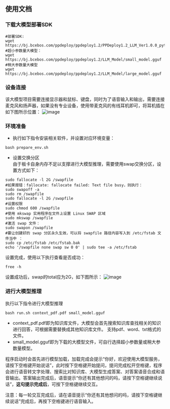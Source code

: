 ## 使用文档
### 下载大模型部署SDK
```shell
#部署SDK:
wget https://bj.bcebos.com/ppdeploy/ppdeploy1.2/PPDeploy1.2_LLM_Ver1.0.0_python.zip
#超小参数量大模型：
wget https://bj.bcebos.com/ppdeploy/ppdeploy1.2/LLM_Model/small_model.gguf
#稍大参数量大模型
wget https://bj.bcebos.com/ppdeploy/ppdeploy1.2/LLM_Model/large_model.gguf
```

### 设备连接
该大模型项目需要连接显示器和鼠标、键盘，同时为了语音输入和输出，需要连接麦克风和扬声器，如果没有专业设备，使用带麦克风的有线耳机即可，将耳机插在如下图所示位置：
![image](./res/microphone.jpg)


### 环境准备
- 执行如下指令安装相关软件，并设置对应环境变量：
```shell
bash prepare_env.sh
```

- 设置交换分区   
由于板卡自身内存不足以支撑进行大模型推理，需要使用swap交换分区，设置方式如下：
```shell
sudo fallocate -l 2G /swapfile
#如果报错：fallocate: fallocate failed: Text file busy，则执行：
sudo swapoff -a
sudo rm /swapfile
sudo fallocate -l 2G /swapfile
#设置权限
sudo chmod 600 /swapfile
#使用 mkswap 实用程序在文件上设置 Linux SWAP 区域
sudo mkswap /swapfile
#激活 swap 文件：
sudo swapon /swapfile
#要让创建好的 swap 分区永久生效，可以将 swapfile 路径内容写入到 /etc/fstab 文件当中 ：
sudo cp /etc/fstab /etc/fstab.bak
echo '/swapfile none swap sw 0 0' | sudo tee -a /etc/fstab

```
设置完成，使用以下执行查看是否成功：
```shell
free -h
```
设置成功后，swap的total应为2G，如下图所示：
![image](./res/swap.jpg)



### 进行大模型推理
执行以下指令进行大模型推理
```shell
bash run.sh context_pdf.pdf small_model.gguf
```
- context_pdf.pdf即为知识库文件，大模型会首先搜索知识库查找相关的知识进行回答，可根据需要替换成其他知识库文件。 支持pdf、word、txt格式的文件。 
- small_model.gguf即为下载的大模型文件，可自行选择超小参数量或稍大参数量模型。

程序启动时会首先进行模型加载，加载完成会提示“你好，欢迎使用大模型服务，请按下空格键开始说话”，此时按下空格键开始提问，提问完成松开空格键，程序会进行语音转文字处理、搜索比对知识库、大模型生成答案、对答案语音合成和语音输出。答案输出完成后，语音提示“你还有其他想问的吗，请按下空格键继续说话”，**这句提示完成后**，可按下空格键继续交互。

注意：每一轮交互完成后，请在语音提示“你还有其他想问的吗，请按下空格键继续说话”完成后，再按下空格键进行语音输入。